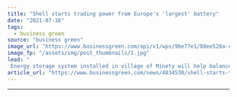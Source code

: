 ```yaml
---
title: "Shell starts trading power from Europe's 'largest' battery"
date: "2021-07-16"
tags: 
  - business green
source: "business green"
image_url: "https://www.businessgreen.com/api/v1/wps/9be77e1/88ee528a-c25f-450d-a558-5d133afba878/5/IMG-9804-185x114.jpg"
image_fp: "/assets/img/post_thumbnails/1.jpg"
lead: "
 Energy storage system installed in village of Minety will help balance UK's increasingly renewables-reliant electricity grid ..."
article_url: "https://www.businessgreen.com/news/4034530/shell-starts-trading-power-europe-largest-battery"
---
```


---

